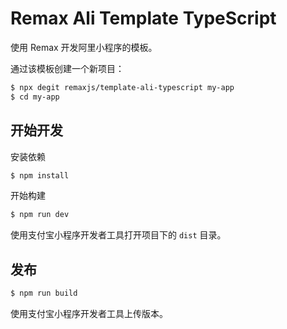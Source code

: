 # Remax Ali Template TypeScript

使用 Remax 开发阿里小程序的模板。

通过该模板创建一个新项目：

```bash
$ npx degit remaxjs/template-ali-typescript my-app
$ cd my-app
```

## 开始开发

安装依赖

```bash
$ npm install
```

开始构建

```bash
$ npm run dev
```

使用支付宝小程序开发者工具打开项目下的 `dist` 目录。

## 发布

```bash
$ npm run build
```

使用支付宝小程序开发者工具上传版本。
